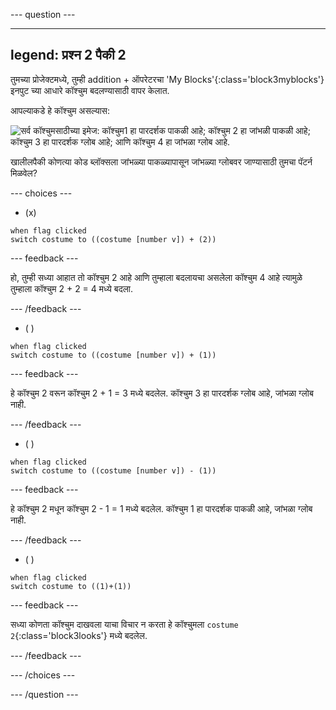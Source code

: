 
--- question ---

---
legend: प्रश्न 2 पैकी 2
---

तुमच्या प्रोजेक्टमध्ये, तुम्ही addition + ऑपरेटरचा 'My Blocks'{:class='block3myblocks'} इनपुट च्या आधारे कॉश्चुम बदलण्यासाठी वापर केलात.

आपल्याकडे हे कॉश्चुम असल्यास:

![सर्व कॉश्चुमसाठीच्या इमेज: कॉश्चुम1 हा पारदर्शक पाकळी आहे; कॉश्चुम 2 हा जांभळी पाकळी आहे; कॉश्चुम 3 हा पारदर्शक ग्लोब आहे; आणि कॉश्चुम 4 हा जांभळा ग्लोब आहे.](images/costumes_quiz.png)

खालीलपैकी कोणत्या कोड ब्लॉक्सला जांभळ्या पाकळ्यापासून जांभळ्या ग्लोबवर जाण्यासाठी तुमचा पॅटर्न मिळवेल?

--- choices ---

- (x)

 ```blocks3
 when flag clicked
 switch costume to ((costume [number v]) + (2))
 ```

  --- feedback ---

हो, तुम्ही सध्या आहात तो कॉश्चुम 2 आहे आणि तुम्हाला बदलायचा असलेला कॉश्चुम 4 आहे त्यामुळे तुम्हाला कॉश्चुम 2 + 2 = 4 मध्ये बदला.

  --- /feedback ---

- ( )
 ```blocks3
 when flag clicked 
 switch costume to ((costume [number v]) + (1))
 ```
  --- feedback ---

हे कॉश्चुम 2 वरून कॉश्चुम 2 + 1 = 3 मध्ये बदलेल. कॉश्चुम 3 हा पारदर्शक ग्लोब आहे, जांभळा ग्लोब नाही.

  --- /feedback ---

- ( )
 ```blocks3
 when flag clicked 
 switch costume to ((costume [number v]) - (1))
 ```
  --- feedback ---

हे कॉश्चुम 2 मधून कॉश्चुम 2 - 1 = 1 मध्ये बदलेल. कॉश्चुम 1 हा पारदर्शक पाकळी आहे, जांभळा ग्लोब नाही.

  --- /feedback ---

- ( )
 ```blocks3
 when flag clicked 
 switch costume to ((1)+(1))
 ```
  --- feedback ---

सध्या कोणता कॉश्चुम दाखवला याचा विचार न करता हे कॉश्चुमला `costume 2`{:class='block3looks'} मध्ये बदलेल.

  --- /feedback ---

--- /choices ---

--- /question ---
